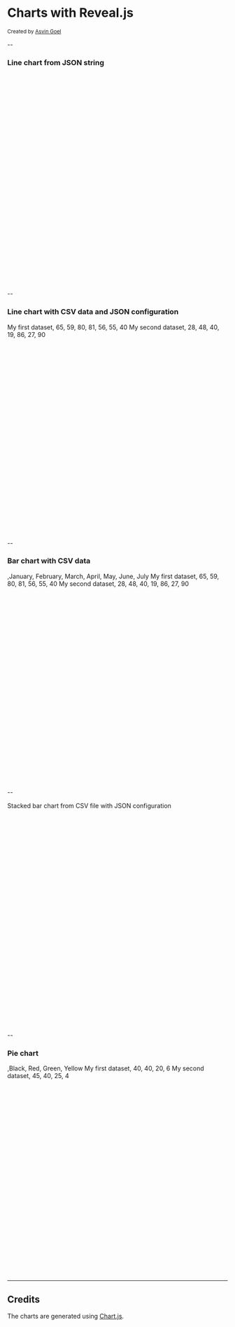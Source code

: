 
# Charts with Reveal.js

<small>Created by <a href="http://www.telematique.eu" >Asvin Goel</a></small>

--

### Line chart from JSON string

<div style="height:480px">

<canvas data-chart="line" >
<!--
{
 "data": {
  "labels": ["January"," February"," March"," April"," May"," June"," July"],
  "datasets":[
   {
    "data":[65,59,80,81,56,55,40],
    "label":"My first dataset","backgroundColor":"rgba(20,220,220,.8)"
   },
   {
    "data":[28,48,40,19,86,27,90],
    "label":"My second dataset","backgroundColor":"rgba(220,120,120,.8)"
   }
  ]
 }
}
-->
</canvas>

</div>

--


### Line chart with CSV data and JSON configuration

<div style="height:480px">
<canvas data-chart="line" >
My first dataset,  65, 59, 80, 81, 56, 55, 40
<!-- This is a comment -->
My second dataset, 28, 48, 40, 19, 86, 27, 90
<!-- 
{ 
"data" : {
"labels" : ["Enero", "Febrero", "Marzo", "Avril", "Mayo", "Junio", "Julio"],
"datasets" : [{ "borderColor": "#0f0", "borderDash": ["5","10"] }, { "borderColor": "#0ff" } ]
}
}
-->
</canvas>
</div>

--

### Bar chart with CSV data

<div style="height:480px">
<canvas data-chart="bar" >
,January, February, March, April, May, June, July
My first dataset, 65, 59, 80, 81, 56, 55, 40
My second dataset, 28, 48, 40, 19, 86, 27, 90
</canvas>
</div>

--

Stacked bar chart from CSV file with JSON configuration

<div style="height:480px">
<canvas data-chart="bar" data-chart-src="data.csv">
<!-- 
{
"data" : {
"datasets" : [{ "backgroundColor": "#0f0" }, { "backgroundColor": "#0ff" } ]
},
"options": { "scales": { "x": { "stacked": true }, "y": { "stacked": true } } }
}
-->
</canvas>
</div>

--

### Pie chart

<div style="height:480px">
<canvas data-chart="pie">
,Black, Red, Green, Yellow
My first dataset, 40, 40, 20, 6
My second dataset, 45, 40, 25, 4
</canvas>
</div>

---

## Credits

The charts are generated using <a href="http://www.chartjs.org/">Chart.js</a>.
